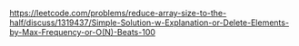 https://leetcode.com/problems/reduce-array-size-to-the-half/discuss/1319437/Simple-Solution-w-Explanation-or-Delete-Elements-by-Max-Frequency-or-O(N)-Beats-100